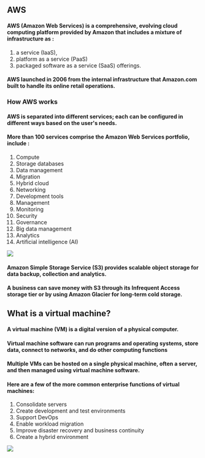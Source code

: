 ## AWS
#### AWS (Amazon Web Services) is a comprehensive, evolving cloud computing platform provided by Amazon that includes a mixture of infrastructure as :
1. a service (IaaS), 
2. platform as a service (PaaS) 
3. packaged software as a service (SaaS) offerings.


#### AWS launched in 2006 from the internal infrastructure that Amazon.com built to handle its online retail operations.

### How AWS works
#### AWS is separated into different services; each can be configured in different ways based on the user's needs.

#### More than 100 services comprise the Amazon Web Services portfolio, include :

1. Compute
2. Storage databases
3. Data management
4. Migration
5. Hybrid cloud
6. Networking
7. Development tools
9. Management
10. Monitoring
11. Security
12. Governance
13. Big data management
14. Analytics
15. Artificial intelligence (AI)


![](https://5.imimg.com/data5/AG/RU/HG/SELLER-91218068/aws-cloud-services-500x500.png)

#### Amazon Simple Storage Service (S3) provides scalable object storage for data backup, collection and analytics.
#### A business can save money with S3 through its Infrequent Access storage tier or by using Amazon Glacier for long-term cold storage.

## What is a virtual machine?
#### A virtual machine (VM) is a digital version of a physical computer.

#### Virtual machine software can run programs and operating systems, store data, connect to networks, and do other computing functions
#### Multiple VMs can be hosted on a single physical machine, often a server, and then managed using virtual machine software.

#### Here are a few of the more common enterprise functions of virtual machines:

1. Consolidate servers
2. Create development and test environments
3. Support DevOps
4. Enable workload migration
5. Improve disaster recovery and business continuity
6. Create a hybrid environment

![](https://www.researchgate.net/profile/Boxiong-Tan/publication/334695896/figure/fig1/AS:784774989901824@1564116346547/Container-based-cloud-vs-VM-based-cloud.ppm)